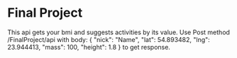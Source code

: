 # Final Project

This api gets your bmi and suggests activities by its value. 
Use Post method /FinalProject/api with body:
{
    "nick": "Name",
    "lat": 54.893482, 
    "lng": 23.944413,
    "mass": 100,
    "height": 1.8
}
to get response.
